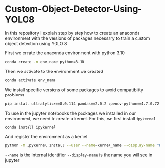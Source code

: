 # Custom-Object-Detector-Using-YOLO8
In this repository I explain step by step how to create an anaconda environment with the versions of packages necessary to train a custom object detection using YOLO 8

First we create the anaconda environment with python 3.10

```bash
conda create -n env_name python=3.10
```

Then we activate to the environment we created 

```bash
conda activate env_name
```

We install specific versions of some packages to avoid compatibility problems

```bash
pip install ultralytics==8.0.114 pandas==2.0.2 opencv-python==4.7.0.72 numpy==1.24.3 scipy==1.10.1 easyocr==1.7.0 filterpy==1.4.5
```

To use in the jupyter notebooks the packages we installed in our environment, we need to create a kernel. For this, we first install `ipykernel`

```bash
conda install ipykernel
```
And register the environment as a kernel

```bash
python -m ipykernel install --user --name=kernel_name --display-name "Kernel Name"
```

`--name` is the internal identifier
`--display-name` is the name you will see in jupyter

